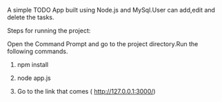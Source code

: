 
A simple TODO App built using Node.js and MySql.User can add,edit and delete the tasks.




Steps for running the project:



 Open the Command Prompt and go to the project directory.Run the following commands.

1. npm install

2. node app.js

3. Go to the link that comes ( http://127.0.0.1:3000/)
